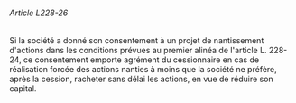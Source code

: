 ###### Article L228-26

Si la société a donné son consentement à un projet de nantissement d'actions dans les conditions prévues au premier alinéa de l'article L. 228-24, ce consentement emporte agrément du cessionnaire en cas de réalisation forcée des actions nanties à moins que la société ne préfère, après la cession, racheter sans délai les actions, en vue de réduire son capital.

